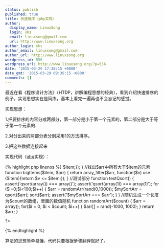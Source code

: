 ```yaml
---
status: publish
published: true
title: 快速排序（php实现）
author:
  display_name: LinuxSong
  login: xks
  email: linuxsong@gmail.com
  url: http://www.linuxsong.org
author_login: xks
author_email: linuxsong@gmail.com
author_url: http://www.linuxsong.org
wordpress_id: 556
wordpress_url: http://www.linuxsong.org/?p=556
date: '2015-03-29 17:38:15 +0800'
date_gmt: '2015-03-29 09:38:15 +0800'
comments: []
---
```

<p>最近在看《程序设计方法》（HTDP，讲解编程思想的经典），看到介绍快速排序的例子，实现思想实在是简练，基本上看完一遍再也不会忘记的感觉。</p>
<p>实现思想：</p>
<p>1.把要排序的内容分成两部分，第一部分是小于第一个元素的，第二部分是大于等于第一个元素的.</p>
<p>2.对分出来的两部分表分别采用1的方法排序。</p>
<p>3.把这些数据连接起来</p>
<p>实现代码（<a title="php" href="http://www.linuxsong.org/category/php/">php</a>实现）：</p>
{% highlight php linenos %}
<?php
function qsort($arr)
{
    if (count($arr) <= 1)
        return $arr;
    $first = array_shift($arr);
    return array_merge(
        qsort(smallItems($first, $arr)),
        array($first),
        qsort(bigItems($first, $arr)));
}
//找出$arr中所有小于$item的元素
function smallItems($item, $arr)
{
    return array_filter($arr, function($v) use ($item){return $v > $item;});
}
//找出$arr中所有大于$item的元素
function bigItems($item, $arr)
{
    return array_filter($arr, function($v) use ($item){return $v <= $item;});
}
//测试部分
function testQsort()
{
    assert('qsort(array()) === array()');
    assert('qsort(array(1)) === array(1)');
    for ($i=0;$i<100;$i++) {
        $arr = randomArr(rand(0,1000));
        $mySortArr = qsort($arr);
        sort($arr);
        assert('$mySortArr === $arr');
    }
}
//随机生成一个长度为$count的数组，里面的数值随机
function randomArr($count)
{
    $arr = array();
    for($i = 0; $i < $count; $i++) {
        $arr[] = rand(-1000, 1000);
    }
    return $arr;
}

?>

{% endhighlight %}
<p>算法的思想简单易懂，代码只要根据步骤翻译就好了。</p>
